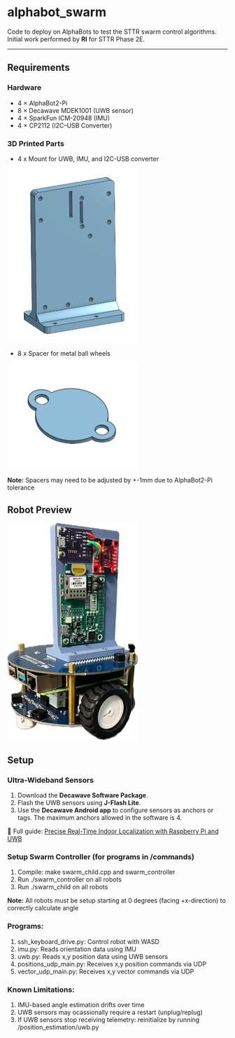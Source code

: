 # alphabot_swarm
Code to deploy on AlphaBots to test the STTR swarm control algorithms.  
Initial work performed by **RI** for STTR Phase 2E.

---

## Requirements

### Hardware
- 4 × AlphaBot2-Pi 
- 8 × Decawave MDEK1001 (UWB sensor)   
- 4 × SparkFun ICM-20948 (IMU)  
- 4 × CP2112 (I2C–USB Converter)

### 3D Printed Parts
- 4 x Mount for UWB, IMU, and I2C-USB converter
<img src="./images/mount.png" alt="AlphaBot Robot" width="300"/> 

- 8 x Spacer for metal ball wheels
<img src="./images/spacer.png" alt="AlphaBot Robot" width="300"/>

**Note:** Spacers may need to be adjusted by +-1mm due to AlphaBot2-Pi tolerance 

## Robot Preview
<img src="./images/robot.png" alt="AlphaBot Robot" width="300"/>

## Setup

### Ultra-Wideband Sensors
1. Download the **Decawave Software Package**.  
2. Flash the UWB sensors using **J-Flash Lite**.  
3. Use the **Decawave Android app** to configure sensors as anchors or tags. The maximum anchors allowed in the software is 4.

📖 Full guide: [Precise Real-Time Indoor Localization with Raspberry Pi and UWB](https://medium.com/@newforestberlin/precise-realtime-indoor-localization-with-raspberry-pi-and-ultra-wideband-technology-decawave-191e4e2daa8c) 

### Setup Swarm Controller (for programs in /commands)
1. Compile: make swarm_child.cpp and swarm_controller
2. Run ./swarm_controller on all robots 
3. Run ./swarm_child on all robots

**Note:** All robots must be setup starting at 0 degrees (facing +x-direction) to correctly calculate angle 

### Programs:
1. ssh_keyboard_drive.py: Control robot with WASD
2. imu.py: Reads orientation data using IMU 
3. uwb.py: Reads x,y position data using UWB sensors
4. positions_udp_main.py: Receives x,y position commands via UDP
5. vector_udp_main.py: Receives x,y vector commands via UDP

### Known Limitations:
1. IMU-based angle estimation drifts over time
2. UWB sensors may ocassionally require a restart (unplug/replug)
3. If UWB sensors stop receiving telemetry: reinitialize by running /position_estimation/uwb.py
